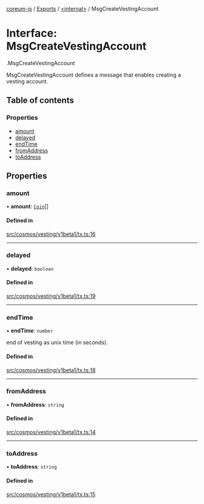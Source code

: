 [coreum-js](../README.md) / [Exports](../modules.md) / [<internal\>](../modules/internal_.md) / MsgCreateVestingAccount

# Interface: MsgCreateVestingAccount

[<internal>](../modules/internal_.md).MsgCreateVestingAccount

MsgCreateVestingAccount defines a message that enables creating a vesting
account.

## Table of contents

### Properties

- [amount](internal_.MsgCreateVestingAccount-1.md#amount)
- [delayed](internal_.MsgCreateVestingAccount-1.md#delayed)
- [endTime](internal_.MsgCreateVestingAccount-1.md#endtime)
- [fromAddress](internal_.MsgCreateVestingAccount-1.md#fromaddress)
- [toAddress](internal_.MsgCreateVestingAccount-1.md#toaddress)

## Properties

### amount

• **amount**: [`Coin`](../modules/internal_.md#coin)[]

#### Defined in

[src/cosmos/vesting/v1beta1/tx.ts:16](https://github.com/PulsaraIO/coreum-js/blob/37352c6/src/cosmos/vesting/v1beta1/tx.ts#L16)

___

### delayed

• **delayed**: `boolean`

#### Defined in

[src/cosmos/vesting/v1beta1/tx.ts:19](https://github.com/PulsaraIO/coreum-js/blob/37352c6/src/cosmos/vesting/v1beta1/tx.ts#L19)

___

### endTime

• **endTime**: `number`

end of vesting as unix time (in seconds).

#### Defined in

[src/cosmos/vesting/v1beta1/tx.ts:18](https://github.com/PulsaraIO/coreum-js/blob/37352c6/src/cosmos/vesting/v1beta1/tx.ts#L18)

___

### fromAddress

• **fromAddress**: `string`

#### Defined in

[src/cosmos/vesting/v1beta1/tx.ts:14](https://github.com/PulsaraIO/coreum-js/blob/37352c6/src/cosmos/vesting/v1beta1/tx.ts#L14)

___

### toAddress

• **toAddress**: `string`

#### Defined in

[src/cosmos/vesting/v1beta1/tx.ts:15](https://github.com/PulsaraIO/coreum-js/blob/37352c6/src/cosmos/vesting/v1beta1/tx.ts#L15)
